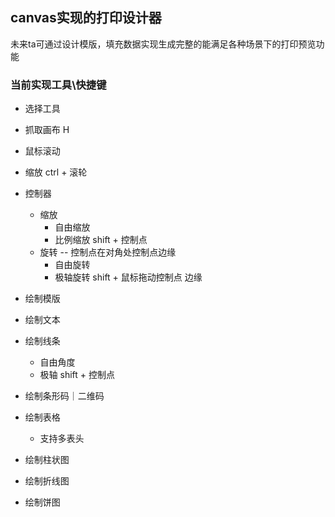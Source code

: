## canvas实现的打印设计器
  未来ta可通过设计模版，填充数据实现生成完整的能满足各种场景下的打印预览功能

### 当前实现工具\快捷键

- 选择工具
- 抓取画布 H
- 鼠标滚动
- 缩放 ctrl + 滚轮
- 控制器
  - 缩放
    - 自由缩放 
    - 比例缩放 shift + 控制点
  - 旋转  -- 控制点在对角处控制点边缘
    - 自由旋转
    - 极轴旋转 shift + 鼠标拖动控制点 边缘
- 绘制模版
- 绘制文本
- 绘制线条
  - 自由角度
  - 极轴 shift + 控制点

- 绘制条形码｜二维码
- 绘制表格
  - 支持多表头
- 绘制柱状图
- 绘制折线图
- 绘制饼图


